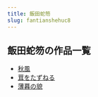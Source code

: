 ```yaml
---
title: 飯田蛇笏
slug: fantianshehuc8
---
```


## 飯田蛇笏の作品一覧

- [秋風](qiufengc4)
- [茸をたずねる](rongwotazunerue5)
- [薄暮の貌](bomunomaofc)
